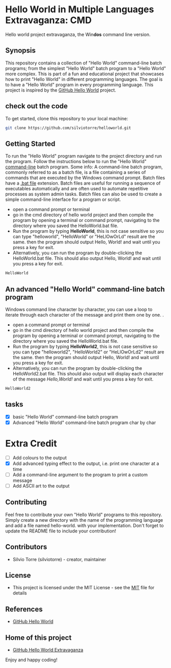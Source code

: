 # Hello World in Multiple Languages Extravaganza: CMD
Hello world project extravaganza, the Win**dos** command line version.
## Synopsis
This repository contains a collection of "Hello World" command-line batch programs; from the simplest "Hello World" batch program to a "Hello World" more complex. This is part of a fun and educational project that showcases how to print "Hello World" in different programming languages. The goal is to have a "Hello World" program in every programming language. This project is inspired by the [GitHub Hello World](https://docs.github.com/en/get-started/quickstart/hello-world) project.
 
## check out the code
To get started, clone this repository to your local machine:
```bash
git clone https://github.com/silviotorre/helloworld.git
```
## Getting Started
To run the "Hello World" program navigate to the project directory and run the program. Follow the instructions below to run the "Hello World" [command-line](https://en.wikipedia.org/wiki/Command-line_interface) batch program. 
Some info: A command-line batch program, commonly referred to as a batch file, is a file containing a series of commands that are executed by the Windows command prompt. Batch files have a [.bat file](https://en.wikipedia.org/wiki/Batch_file) extension. Batch files are useful for running a sequence of executables automatically and are often used to automate repetitive processes as system admin tasks. Batch files can also be used to create a simple command-line interface for a program or script.

- open a command prompt or terminal
- go in the cmd directory of hello world project and then compile the program by opening a terminal or command prompt, navigating to the directory where you saved the HelloWorld.bat file.
- Run the program by typing **HelloWorld**, this is not case sensitive so you can type "helloworld", "HelloWorld" or "HeLlOwOrLd" result are the same. then the program should output Hello, World! and wait until you press a key for exit.
- Alternatively, you can run the program by double-clicking the HelloWorld.bat file. This should also output Hello, World! and wait until you press a key for exit.

```bash
HelloWorld
```

## An advanced "Hello World" command-line batch program
Windows command line character by character, you can use a loop to iterate through each character of the message and print them one by one. .

- open a command prompt or terminal
- go in the cmd directory of hello world project and then compile the program by opening a terminal or command prompt, navigating to the directory where you saved the HelloWorld.bat file.
- Run the program by typing **HelloWorld2**, this is not case sensitive so you can type "helloworld2", "HelloWorld2" or "HeLlOwOrLd2" result are the same. then the program should output Hello, World! and wait until you press a key for exit.
- Alternatively, you can run the program by double-clicking the HelloWorld2.bat file. This should also output will display each character of the message *Hello,World!* and wait until you press a key for exit.

```bash
HelloWorld2
```

## tasks
- [x] basic "Hello World" command-line batch program
- [x] Advanced "Hello World" command-line batch program char by char

# Extra Credit
- [ ] Add colours to the output
- [x] Add advanced typing effect to the output, i.e. print one character at a time
- [ ] Add a command-line argument to the program to print a custom message
- [ ] Add ASCII art to the output

## Contributing
Feel free to contribute your own "Hello World" programs to this repository. Simply create a new directory with the name of the programming language and add a file named hello-world.<extension> with your implementation. Don't forget to update the README file to include your contribution!

## Contributors
- Silvio Torre (silviotorre)  - creator, maintainer

## License
- This project is licensed under the MIT License - see the [MIT](https://choosealicense.com/licenses/mit/) file for details

## References
- [GitHub Hello World](https://docs.github.com/en/get-started/quickstart/hello-world)

## Home of this project
- [GitHub Hello World Extravaganza](https://github.com/silviotorre/helloworld/)

Enjoy and happy coding!